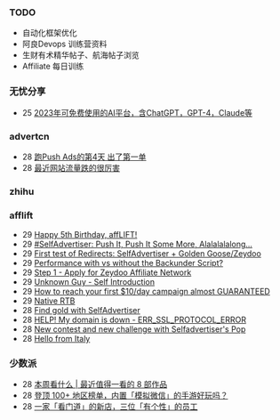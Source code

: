 ### TODO
-  自动化框架优化
-  阿良Devops 训练营资料
-  生财有术精华帖子、航海帖子浏览
-  Affiliate 每日训练

### 无忧分享
<!-- ruyo:START -->
-  25 [2023年可免费使用的AI平台，含ChatGPT，GPT-4，Claude等](https://51.ruyo.net/18350.html)<!-- ruyo:END -->

### advertcn
<!-- advertcn:START -->
-  28 [跑Push Ads的第4天 出了第一单](https://www.advertcn.com/forum.php?mod=viewthread&tid=110132)
-  28 [最近网站流量跌的很厉害](https://www.advertcn.com/forum.php?mod=viewthread&tid=110129)<!-- advertcn:END -->

### zhihu
<!-- zhihu:START -->
<!-- zhihu:END -->

### afflift
<!-- afflift:START -->
-  29 [Happy 5th Birthday, affLIFT!](https://afflift.com/f/threads/happy-5th-birthday-afflift.10842/)
-  29 [#SelfAdvertiser: Push It, Push It Some More, Alalalalalong...](https://afflift.com/f/threads/selfadvertiser-push-it-push-it-some-more-alalalalalong.10743/)
-  29 [First test of Redirects: SelfAdvertiser + Golden Goose/Zeydoo](https://afflift.com/f/threads/first-test-of-redirects-selfadvertiser-golden-goose-zeydoo.10742/)
-  29 [Performance with vs without the Backunder Script?](https://afflift.com/f/threads/performance-with-vs-without-the-backunder-script.10843/)
-  29 [Step 1 - Apply for Zeydoo Affiliate Network](https://afflift.com/f/threads/step-1-apply-for-zeydoo-affiliate-network.7472/)
-  29 [Unknown Guy - Self Introduction](https://afflift.com/f/threads/unknown-guy-self-introduction.10835/)
-  29 [How to reach your first $10/day campaign almost GUARANTEED](https://afflift.com/f/threads/how-to-reach-your-first-10-day-campaign-almost-guaranteed.7430/)
-  29 [Native RTB](https://afflift.com/f/threads/native-rtb.10841/)
-  28 [Find gold with SelfAdvertiser](https://afflift.com/f/threads/find-gold-with-selfadvertiser.10784/)
-  28 [HELP! My domain is down - ERR_SSL_PROTOCOL_ERROR](https://afflift.com/f/threads/help-my-domain-is-down-err_ssl_protocol_error.10840/)
-  28 [New contest and new challenge with Selfadvertiser&#39;s Pop](https://afflift.com/f/threads/new-contest-and-new-challenge-with-selfadvertisers-pop.10676/)
-  28 [Hello from Italy](https://afflift.com/f/threads/hello-from-italy.10838/)<!-- afflift:END -->

### 少数派
<!-- sspai:START -->
-  28 [本周看什么 | 最近值得一看的 8 部作品](https://sspai.com/post/79512)
-  28 [登顶 100+ 地区榜单，内置「模拟微信」的手游好玩吗？](https://sspai.com/post/79503)
-  28 [一家「看门道」的新店，三位「有个性」的员工](https://sspai.com/post/79505)<!-- sspai:END -->
